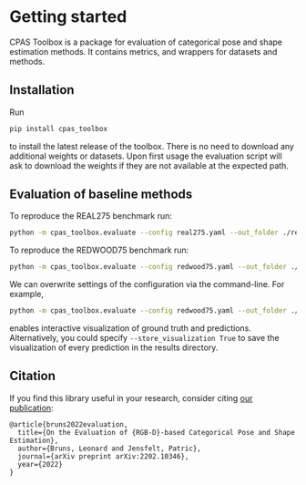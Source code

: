 # Getting started

CPAS Toolbox is a package for evaluation of categorical pose and shape estimation methods. It contains metrics, and wrappers for datasets and methods.

## Installation
Run
```bash
pip install cpas_toolbox
```
to install the latest release of the toolbox. There is no need to download any additional weights or datasets. Upon first usage the evaluation script will ask to download the weights if they are not available at the expected path.

## Evaluation of baseline methods
To reproduce the REAL275 benchmark run:
```bash
python -m cpas_toolbox.evaluate --config real275.yaml --out_folder ./results/
```
To reproduce the REDWOOD75 benchmark run:
```bash
python -m cpas_toolbox.evaluate --config redwood75.yaml --out_folder ./results/
```

We can overwrite settings of the configuration via the command-line. For example, 
```bash
python -m cpas_toolbox.evaluate --config redwood75.yaml --out_folder ./results/ --visualize_gt True --visualize_prediction True
```
enables interactive visualization of ground truth and predictions. Alternatively, you could specify `--store_visualization True` to save the visualization of every prediction in the results directory.

## Citation
If you find this library useful in your research, consider citing [our publication](https://arxiv.org/abs/2202.10346):
```
@article{bruns2022evaluation,
  title={On the Evaluation of {RGB-D}-based Categorical Pose and Shape Estimation},
  author={Bruns, Leonard and Jensfelt, Patric},
  journal={arXiv preprint arXiv:2202.10346},
  year={2022}
}
```
